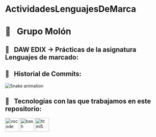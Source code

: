 # ActividadesLenguajesDeMarca
<h1> 🚀 &nbsp; Grupo Molón</h1>
<p align="center">

  
<h2> 🚀 &nbsp; DAW EDIX -> Prácticas de la asignatura Lenguajes de marcado: </h2>
<p align="left">
  
<h2> 🚀 &nbsp; Historial de Commits: </h2>

![Snake animation](https://github.com/thepiyushmalhotra/thepiyushmalhotra/blob/output/github-contribution-grid-snake.svg)


<h2> 🚀 &nbsp; Tecnologías con las que trabajamos en este repositorio: </h2>
<p align="left">
<img src="https://cdn.jsdelivr.net/gh/devicons/devicon/icons/vscode/vscode-original.svg" alt="vscode" width="45" height="45"/>
<img src="https://cdn.jsdelivr.net/gh/devicons/devicon/icons/bash/bash-original.svg" alt="bash" width="45" height="45"/>
<img src="https://www.shutterstock.com/image-vector/vector-illustration-orange-shield-html-five-178000856" alt="html5" width="45" height="45"/>
</p>

